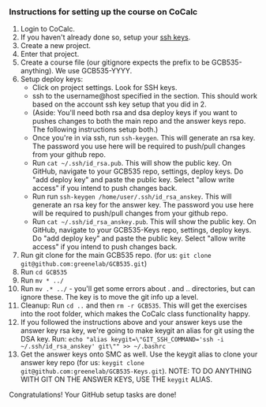 ### Instructions for setting up the course on CoCalc

1. Login to CoCalc.
2. If you haven't already done so, setup your [ssh keys](https://cocalc.com/settings/ssh-keys?session=default).
3. Create a new project.
4. Enter that project.
5. Create a course file (our gitignore expects the prefix to be GCB535-anything). We use GCB535-YYYY.
6. Setup deploy keys:
    * Click on project settings. Look for SSH keys.
    * ssh to the username@host specified in the section. This should work based on the account ssh key setup that you did in 2.
    * (Aside: You'll need both rsa and dsa deploy keys if you want to pushes changes to both the main repo and the answer keys repo. The following instructions setup both.)
    * Once you're in via ssh, run `ssh-keygen`. This will generate an rsa key. The password you use here will be required to push/pull changes from your github repo.
    * Run `cat ~/.ssh/id_rsa.pub`. This will show the public key. On GitHub, navigate to your GCB535 repo, settings, deploy keys. Do "add deploy key" and paste the public key. Select "allow write access" if you intend to push changes back.
    * Run run `ssh-keygen /home/user/.ssh/id_rsa_anskey`. This will generate an rsa key for the answer key. The password you use here will be required to push/pull changes from your github repo.
    * Run `cat ~/.ssh/id_rsa_anskey.pub`. This will show the public key. On GitHub, navigate to your GCB535-Keys repo, settings, deploy keys. Do "add deploy key" and paste the public key. Select "allow write access" if you intend to push changes back.
7. Run git clone for the main GCB535 repo. (for us: `git clone git@github.com:greenelab/GCB535.git`)
8. Run `cd GCB535`
9. Run `mv * ../`
10. Run `mv .* ../` - you'll get some errors about . and .. directories, but can ignore these. The key is to move the git info up a level.
11. Cleanup: Run `cd ..` and then `rm -r GCB535`. This will get the exercises into the root folder, which makes the CoCalc class functionality happy.
12. If you followed the instructions above and your answer keys use the answer key rsa key, we're going to make keygit an alias for git using the DSA key. Run: `echo "alias keygit=\"GIT_SSH_COMMAND='ssh -i ~/.ssh/id_rsa_anskey' git\"" >> ~/.bashrc`
13. Get the answer keys onto SMC as well. Use the keygit alias to clone your answer key repo (for us: `keygit clone git@github.com:greenelab/GCB535-Keys.git`). NOTE: TO DO ANYTHING WITH GIT ON THE ANSWER KEYS, USE THE `keygit` ALIAS.

Congratulations! Your GitHub setup tasks are done!
